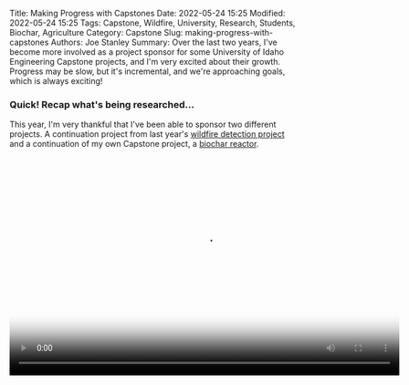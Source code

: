Title: Making Progress with Capstones
Date: 2022-05-24 15:25
Modified: 2022-05-24 15:25
Tags: Capstone, Wildfire, University, Research, Students, Biochar, Agriculture
Category: Capstone
Slug: making-progress-with-capstones
Authors: Joe Stanley
Summary: Over the last two years, I've become more involved as a project sponsor for some University of Idaho Engineering Capstone projects, and I'm very excited about their growth. Progress may be slow, but it's incremental, and we're approaching goals, which is always exciting!

### Quick! Recap what's being researched...

This year, I'm very thankful that I've been able to sponsor two different projects. A continuation project from
last year's [wildfire detection project](https://engineerjoe440.github.io/stanley-solutions-blog/hearing-fires-while-seeing-smoke.html)
and a continuation of my own Capstone project, a [biochar reactor](http://mindworks.shoutwiki.com/wiki/Biochar_Production_System).

<script src="http://vjs.zencdn.net/4.0/video.js"></script>

<video id="wildfire-wing-drop" class="video-js vjs-default-skin" controls
preload="auto" width="683" height="384" poster="/static/screencasts/pelican-installation.png"
data-setup="{}">
<source src="https://nextcloud.stanleysolutionsnw.com/index.php/s/egsCTGyZCGjLcgZ/download/20220426_155354.mp4" type='video/mp4'>
</video>


